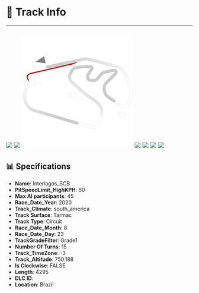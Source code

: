 # 🏁 Track Info

---
![](image_1.jpg)
![](image_2.jpg)
![](image_3.jpg)
![](image_4.jpg)
![](image_5.jpg)
![](image_6.jpg)
![](image_7.jpg)
---

## 📊 Specifications

- **Name**: Interlagos_SCB
- **PitSpeedLimit_HighKPH**: 60
- **Max AI participants**: 45
- **Race_Date_Year**: 2020
- **Track_Climate**: south_america
- **Track Surface**: Tarmac
- **Track Type**: Circuit
- **Race_Date_Month**: 8
- **Race_Date_Day**: 23
- **TrackGradeFilter**: Grade1
- **Number Of Turns**: 15
- **Track_TimeZone**: -3
- **Track_Altitude**: 750.188
- **Is Clockwise**: FALSE
- **Length**: 4295
- **DLC ID**: 
- **Location**: Brazil
